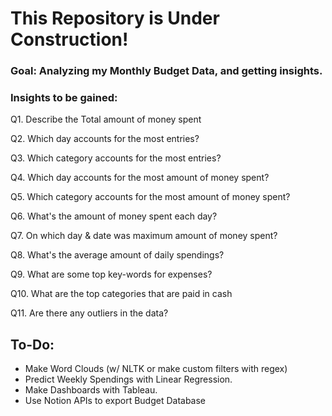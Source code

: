 # This Repository is Under Construction!

### **Goal**: Analyzing my Monthly Budget Data, and getting insights.

### **Insights to be gained**:
Q1. Describe the Total amount of money spent

Q2. Which day accounts for the most entries?

Q3. Which category accounts for the most entries?

Q4. Which day accounts for the most amount of money spent?

Q5. Which category accounts for the most amount of money spent?

Q6. What's the amount of money spent each day?

Q7. On which day & date was maximum amount of money spent?

Q8. What's the average amount of daily spendings?

Q9. What are some top key-words for expenses?

Q10. What are the top categories that are paid in cash

Q11. Are there any outliers in the data?

## To-Do:
- Make Word Clouds (w/ NLTK or make custom filters with regex)
- Predict Weekly Spendings with Linear Regression.
- Make Dashboards with Tableau.
- Use Notion APIs to export Budget Database
